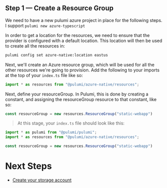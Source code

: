 ## Step 1 &mdash; Create a Resource Group

We need to have a new pulumi azure project in place for the following steps. I support `pulumi new azure-typescript`

In order to get a location for the resources, we need to ensure that the provider is configured with a default location. This location will then
be used to create  all the resources in:

```bash
pulumi config set azure-native:location eastus
```

Next, we'll create an Azure resource group, which will be used for all the other resources we're going to provision. Add the following to your imports at the top of your `index.ts` file like so:

```typescript
import * as resources from "@pulumi/azure-native/resources";
```

Next, define your resourceGroup. In Pulumi, this is done by creating a constant, and assigning the resourceGroup resource to that constant, like so:

```typescript
const resourceGroup = new resources.ResourceGroup("static-webapp")
```

> At this stage, your `index.ts` file should look like this:

```typescript
import * as pulumi from "@pulumi/pulumi";
import * as resources from "@pulumi/azure-native/resources";

const resourceGroup = new resources.ResourceGroup("static-webapp")
```

# Next Steps

* [Create your storage account](../lab-02/README.md)
